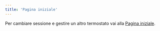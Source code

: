 ```yaml
---
title: 'Pagina iniziale'
---
```


Per cambiare sessione e gestire un altro termostato vai alla <a href="../index.php">Pagina iniziale</a>.